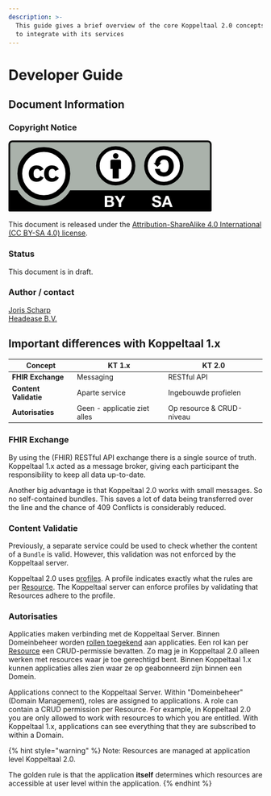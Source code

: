 ```yaml
---
description: >-
  This guide gives a brief overview of the core Koppeltaal 2.0 concepts and how
  to integrate with its services
---
```


# Developer Guide

## Document Information

### Copyright Notice

![](.gitbook/assets/sharealike.png)

This document is released under the [Attribution-ShareAlike 4.0 International (CC BY-SA 4.0) license](https://creativecommons.org/licenses/by-sa/4.0/).

### Status

This document is in draft.

### Author / contact

[Joris Scharp](mailto:joris@headease.nl)\
[Headease B.V.](https://www.headease.nl/)

## Important differences with Koppeltaal 1.x

| Concept               | **KT 1.x**                   | KT 2.0                    |
| --------------------- | ---------------------------- | ------------------------- |
| **FHIR Exchange**     | Messaging                    | RESTful API               |
| **Content Validatie** | Aparte service               | Ingebouwde profielen      |
| **Autorisaties**      | Geen - applicatie ziet alles | Op resource & CRUD-niveau |

### FHIR Exchange

By using the (FHIR) RESTful API exchange there is a single source of truth. Koppeltaal 1.x acted as a message broker, giving each participant the responsibility to keep all data up-to-date.&#x20;

Another big advantage is that Koppeltaal 2.0 works with small messages. So no self-contained bundles. This saves a lot of data being transferred over the line and the chance of 409 Conflicts is considerably reduced.

### Content Validatie

Previously, a separate service could be used to check whether the content of a `Bundle` is valid. However, this validation was not enforced by the Koppeltaal server.&#x20;

Koppeltaal 2.0 uses [profiles](https://simplifier.net/Koppeltaalv2.0/\~resources?fhirVersion=R4). A profile indicates exactly what the rules are per [Resource](https://www.hl7.org/fhir/r4/resourcelist.html). The Koppeltaal server can enforce profiles by validating that Resources adhere to the profile.

### **Autorisaties**

Applicaties maken verbinding met de Koppeltaal Server. Binnen Domeinbeheer worden [rollen toegekend](domeinbeheer/rollen-beheren/) aan applicaties. Een rol kan per [Resource](https://www.hl7.org/fhir/resourcelist.html) een CRUD-permissie bevatten. Zo mag je in Koppeltaal 2.0 alleen werken met resources waar je toe gerechtigd bent. Binnen Koppeltaal 1.x kunnen applicaties alles zien waar ze op geabonneerd zijn binnen een Domein.

Applications connect to the Koppeltaal Server. Within "Domeinbeheer" (Domain Management), roles are assigned to applications. A role can contain a CRUD permission per Resource. For example, in Koppeltaal 2.0 you are only allowed to work with resources to which you are entitled. With Koppeltaal 1.x, applications can see everything that they are subscribed to within a Domain.

{% hint style="warning" %}
Note: Resources are managed at application level Koppeltaal 2.0.

The golden rule is that the application **itself** determines which resources are accessible at user level within the application.
{% endhint %}

##
